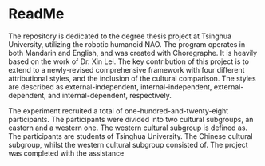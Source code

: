 # ReadMe
The repository is dedicated to the degree thesis project at Tsinghua University, utilizing the robotic humanoid NAO. The program operates in both Mandarin and English, and was created with Choregraphe. It is heavily based on the work of Dr. Xin Lei. The key contribution of this project is to extend to a newly-revised comprehensive framework with four different attributional styles, and the inclusion of the cultural comparison. The styles are described as external-independent, internal-independent, external-dependent, and internal-dependent, respectively. 

The experiment recruited a total of one-hundred-and-twenty-eight participants. The participants were divided into two cultural subgroups, an eastern and a western one. The western cultural subgroup is defined as. The participants are students of Tsinghua University. The Chinese cultural subgroup, whilst the western cultural subgroup consisted of. The project was completed with the assistance
